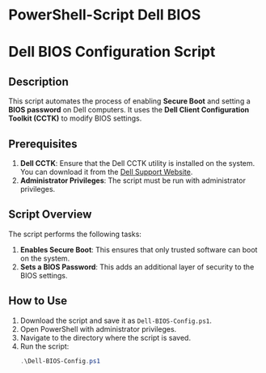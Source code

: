 # PowerShell-Script Dell BIOS
# Dell BIOS Configuration Script

## Description
This script automates the process of enabling **Secure Boot** and setting a **BIOS password** on Dell computers. It uses the **Dell Client Configuration Toolkit (CCTK)** to modify BIOS settings.

## Prerequisites
1. **Dell CCTK**: Ensure that the Dell CCTK utility is installed on the system. You can download it from the [Dell Support Website](https://www.dell.com/support/kbdoc/en-us/000131154/dell-client-command-suite).
2. **Administrator Privileges**: The script must be run with administrator privileges.

## Script Overview
The script performs the following tasks:
1. **Enables Secure Boot**: This ensures that only trusted software can boot on the system.
2. **Sets a BIOS Password**: This adds an additional layer of security to the BIOS settings.

## How to Use
1. Download the script and save it as `Dell-BIOS-Config.ps1`.
2. Open PowerShell with administrator privileges.
3. Navigate to the directory where the script is saved.
4. Run the script:
   ```powershell
   .\Dell-BIOS-Config.ps1
